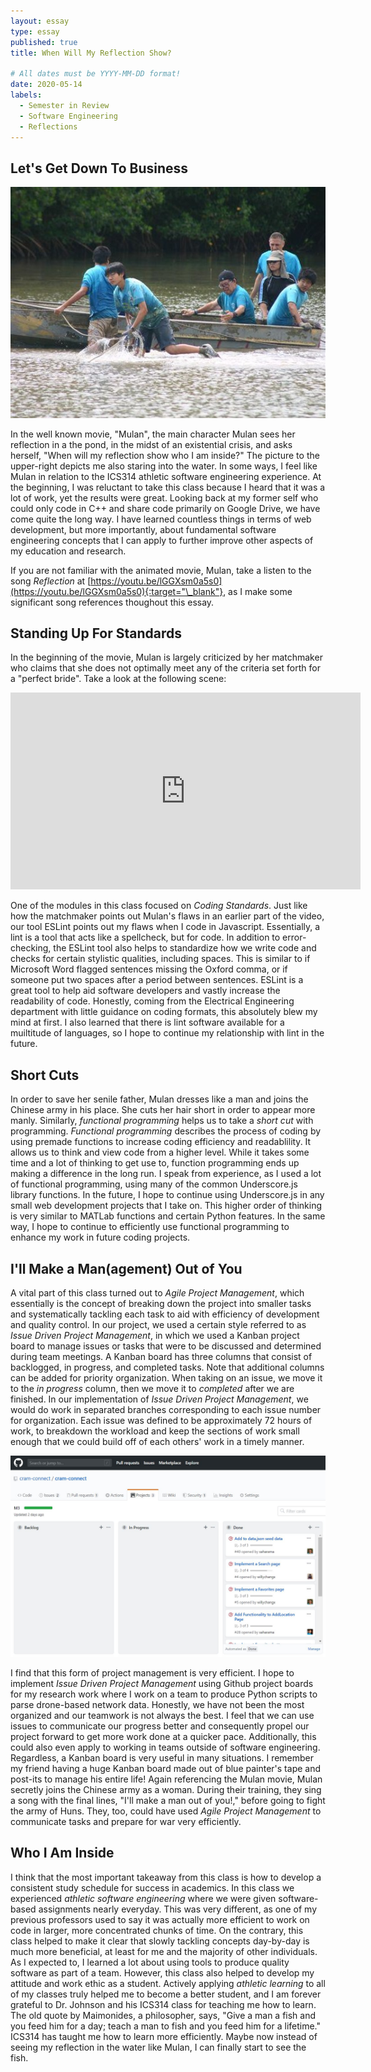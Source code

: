 ```yaml
---
layout: essay
type: essay
published: true
title: When Will My Reflection Show?

# All dates must be YYYY-MM-DD format!
date: 2020-05-14
labels:
  - Semester in Review
  - Software Engineering
  - Reflections
---
```


## Let's Get Down To Business

<img class="ui medium right floated rounded image" src="../images/reflections/reflections-fishing.jpg">

In the well known movie, "Mulan", the main character Mulan sees her reflection in a the pond, in the midst of an existential crisis, and asks herself, "When will my reflection show who I am inside?" The picture to the upper-right depicts me also staring into the water. In some ways, I feel like Mulan in relation to the ICS314 athletic software engineering experience. At the beginning, I was reluctant to take this class because I heard that it was a lot of work, yet the results were great. Looking back at my former self who could only code in C++ and share code primarily on Google Drive, we have come quite the long way. I have learned countless things in terms of web development, but more importantly, about fundamental software engineering concepts that I can apply to further improve other aspects of my education and research.

If you are not familiar with the animated movie, Mulan, take a listen to the song *Reflection* at [https://youtu.be/lGGXsm0a5s0](https://youtu.be/lGGXsm0a5s0){:target="\_blank"}, as I make some significant song references thoughout this essay.

## Standing Up For Standards
In the beginning of the movie, Mulan is largely criticized by her matchmaker who claims that she does not optimally meet any of the criteria set forth for a "perfect bride". Take a look at the following scene:

<iframe width="560" height="315" src="https://www.youtube.com/embed/bPa0TiCuvR4?start=127" frameborder="0" allow="accelerometer; autoplay; encrypted-media; gyroscope; picture-in-picture" allowfullscreen></iframe>

One of the modules in this class focused on *Coding Standards*. Just like how the matchmaker points out Mulan's flaws in an earlier part of the video, our tool ESLint points out my flaws when I code in Javascript. Essentially, a lint is a tool that acts like a spellcheck, but for code. In addition to error-checking, the ESLint tool also helps to standardize how we write code and checks for certain stylistic qualities, including spaces. This is similar to if Microsoft Word flagged sentences missing the Oxford comma, or if someone put two spaces after a period between sentences. ESLint is a great tool to help aid software developers and vastly increase the readability of code. Honestly, coming from the Electrical Engineering department with little guidance on coding formats, this absolutely blew my mind at first. I also learned that there is lint software available for a muiltitude of languages, so I hope to continue my relationship with lint in the future.

## Short Cuts
In order to save her senile father, Mulan dresses like a man and joins the Chinese army in his place. She cuts her hair short in order to appear more manly. Similarly, *functional programming* helps us to take a *short cut* with programming. *Functional programming* describes the process of coding by using premade functions to increase coding efficiency and readablility. It allows us to think and view code from a higher level. While it takes some time and a lot of thinking to get use to, function programming ends up making a difference in the long run. I speak from experience, as I used a lot of functional programming, using many of the common Underscore.js library functions. In the future, I hope to continue using Underscore.js in any small web development projects that I take on. This higher order of thinking is very similar to MATLab functions and certain Python features. In the same way, I hope to continue to efficiently use functional programming to enhance my work in future coding projects.

## I'll Make a Man(agement) Out of You
A vital part of this class turned out to *Agile Project Management*, which essentially is the concept of breaking down the project into smaller tasks and systematically tackling each task to aid with efficiency of development and quality control. In our project, we used a certain style referred to as *Issue Driven Project Management*, in which we used a Kanban project board to manage issues or tasks that were to be discussed and determined during team meetings. A Kanban board has three columns that consist of backlogged, in progress, and completed tasks. Note that additional columns can be added for priority organization. When taking on an issue, we move it to the *in progress* column, then we move it to *completed* after we are finished. In our implementation of *Issue Driven Project Management*, we would do work in separated branches corresponding to each issue number for organization. Each issue was defined to be approximately 72 hours of work, to breakdown the workload and keep the sections of work small enough that we could build off of each others' work in a timely manner.

<img class="ui huge centered rounded image" src="../images/reflections/reflections-kanban.jpg">

I find that this form of project management is very efficient. I hope to implement *Issue Driven Project Management* using Github project boards for my research work where I work on a team to produce Python scripts to parse drone-based network data. Honestly, we have not been the most organized and our teamwork is not always the best. I feel that we can use issues to communicate our progress better and consequently propel our project forward to get more work done at a quicker pace. Additionally, this could also even apply to working in teams outside of software engineering. Regardless, a Kanban board is very useful in many situations. I remember my friend having a huge Kanban board made out of blue painter's tape and post-its to manage his entire life! Again referencing the Mulan movie, Mulan secretly joins the Chinese army as a woman. During their training, they sing a song with the final lines, "I'll make a man out of you!," before going to fight the army of Huns. They, too, could have used *Agile Project Management* to communicate tasks and prepare for war very efficiently.

## Who I Am Inside
I think that the most important takeaway from this class is how to develop a consistent study schedule for success in academics. In this class we experienced *athletic software engineering* where we were given software-based assignments nearly everyday. This was very different, as one of my previous professors used to say it was actually more efficient to work on code in larger, more concentrated chunks of time. On the contrary, this class helped to make it clear that slowly tackling concepts day-by-day is much more beneficial, at least for me and the majority of other individuals. As I expected to, I learned a lot about using tools to produce quality software as part of a team. However, this class also helped to develop my attitude and work ethic as a student. Actively applying *athletic learning* to all of my classes truly helped me to become a better student, and I am forever grateful to Dr. Johnson and his ICS314 class for teaching me how to learn. The old quote by Maimonides, a philosopher, says, "Give a man a fish and you feed him for a day; teach a man to fish and you feed him for a lifetime." ICS314 has taught me how to learn more efficiently. Maybe now instead of seeing my reflection in the water like Mulan, I can finally start to see the fish.
